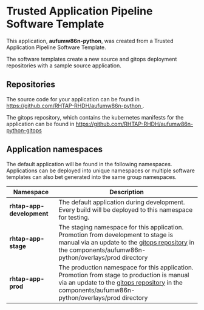 # Trusted Application Pipeline Software Template

This application, **aufumw86n-python**, was created from a Trusted Application Pipeline Software Template.

The software templates create a new source and gitops deployment repositories with a sample source application. 

## Repositories

The source code for your application can be found in [https://github.com/RHTAP-RHDH/aufumw86n-python ](https://github.com/RHTAP-RHDH/aufumw86n-python ).
 
The gitops repository, which contains the kubernetes manifests for the application can be found in 
[https://github.com/RHTAP-RHDH/aufumw86n-python-gitops ](https://github.com/RHTAP-RHDH/aufumw86n-python-gitops ) 

## Application namespaces 

The default application will be found in the following namespaces. Applications can be deployed into unique namespaces or multiple software templates can also bet generated into the same group namespaces.  

|  Namespace   |  Description   |  
| -------- | -------- |   
| **rhtap-app-development** | The default application during development. Every build will be deployed to this namespace for testing. | 
| **rhtap-app-stage** | The staging namespace for this application. Promotion from development to stage is manual via an update to the [gitops repository](https://github.com/RHTAP-RHDH/aufumw86n-python-gitops ) in the components/aufumw86n-python/overlays/prod directory |  
| **rhtap-app-prod** | The production namespace for this application. Promotion from stage to production is manual via an update to the [gitops repository](https://github.com/RHTAP-RHDH/aufumw86n-python-gitops ) in the components/aufumw86n-python/overlays/prod directory | 